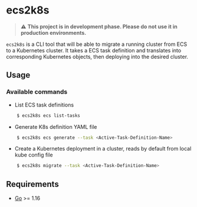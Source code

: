 # ecs2k8s 

> :warning: **This project is in development phase. Please do not use it in production environments.**


`ecs2k8s` is a CLI tool that will be able to migrate a running cluster from ECS to a Kubernetes cluster. It takes a ECS task definition and translates into corresponding Kubernetes objects, then deploying into the desired cluster.

## Usage


### Available commands

- List ECS task definitions 

```bash
    $ ecs2k8s ecs list-tasks
```

- Generate K8s definition YAML file

```bash
    $ ecs2k8s ecs generate --task <Active-Task-Definition-Name>
```

- Create a Kubernetes deployment in a cluster, reads by default from local kube config file

```bash
    $ ecs2k8s migrate --task <Active-Task-Definition-Name>
```

## Requirements

-	[Go](https://golang.org/doc/install) >= 1.16